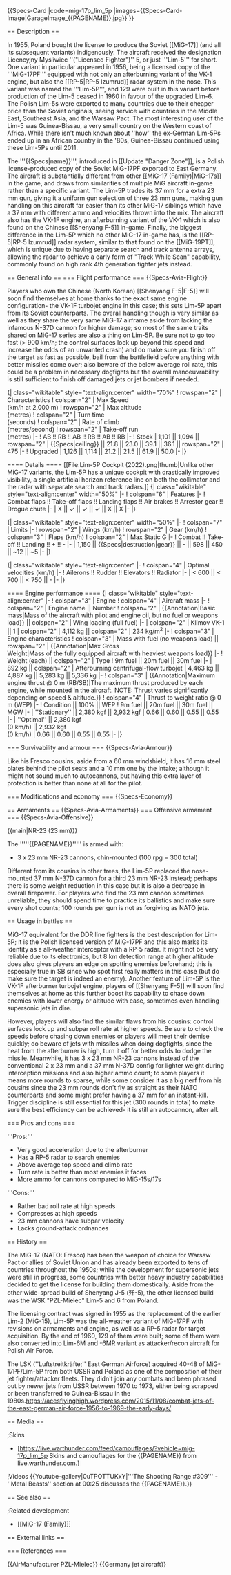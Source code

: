 {{Specs-Card
|code=mig-17p_lim_5p
|images={{Specs-Card-Image|GarageImage_{{PAGENAME}}.jpg}}
}}

== Description ==
<!-- ''In the description, the first part should be about the history of and the creation and combat usage of the aircraft, as well as its key features. In the second part, tell the reader about the aircraft in the game. Insert a screenshot of the vehicle, so that if the novice player does not remember the vehicle by name, he will immediately understand what kind of vehicle the article is talking about.'' -->
In 1955, Poland bought the license to produce the Soviet [[MiG-17]] (and all its subsequent variants) indigenously. The aircraft received the designation Licencyjny Myśliwiec ''("Licensed Fighter")'' 5, or just '''Lim-5''' for short. One variant in particular appeared in 1956, being a licensed copy of the '''MiG-17PF''' equipped with not only an afterburning variant of the VK-1 engine, but also the [[RP-5|RP-5 Izumrud]] radar system in the nose. This variant was named the '''Lim-5P''', and 129 were built in this variant before production of the Lim-5 ceased in 1960 in favour of the upgraded Lim-6. The Polish Lim-5s were exported to many countries due to their cheaper price than the Soviet originals, seeing service with countries in the Middle East, Southeast Asia, and the Warsaw Pact. The most interesting user of the Lim-5 was Guinea-Bissau, a very small country on the Western coast of Africa. While there isn't much known about ''how'' the ex-German Lim-5Ps ended up in an African country in the '80s, Guinea-Bissau continued using these Lim-5Ps until 2011.

The '''{{Specs|name}}''', introduced in [[Update "Danger Zone"]], is a Polish license-produced copy of the Soviet MiG-17PF exported to East Germany. The aircraft is substantially different from other [[MiG-17 (Family)|MiG-17s]] in the game, and draws from similarities of multiple MiG aircraft in-game rather than a specific variant. The Lim-5P trades its 37 mm for a extra 23 mm gun, giving it a uniform gun selection of three 23 mm guns, making gun handling on this aircraft far easier than its other MiG-17 siblings which have a 37 mm with different ammo and velocities thrown into the mix. The aircraft also has the VK-1F engine, an afterburning variant of the VK-1 which is also found on the Chinese [[Shenyang F-5]] in-game. Finally, the biggest difference in the Lim-5P which no other MiG-17 in-game has, is the [[RP-5|RP-5 Izumrud]] radar system, similar to that found on the [[MiG-19PT]], which is unique due to having separate search and track antenna arrays, allowing the radar to achieve a early form of "Track While Scan" capability, commonly found on high rank 4th generation fighter jets instead.

== General info ==
=== Flight performance ===
{{Specs-Avia-Flight}}
<!-- ''Describe how the aircraft behaves in the air. Speed, manoeuvrability, acceleration and allowable loads - these are the most important characteristics of the vehicle.'' -->
Players who own the Chinese (North Korean) [[Shenyang F-5|F-5]] will soon find themselves at home thanks to the exact same engine configuration- the VK-1F turbojet engine in this case; this sets Lim-5P apart from its Soviet counterparts. The overall handling though is very similar as well as they share the very same MiG-17 airframe aside from lacking the infamous N-37D cannon for higher damage; so most of the same traits shared on MiG-17 series are also a thing on Lim-5P. Be sure not to go too fast (> 900 km/h; the control surfaces lock up beyond this speed and increase the odds of an unwanted crash) and do make sure you finish off the target as fast as possible, bail from the battlefield before anything with better missiles come over; also beware of the below average roll rate, this could be a problem in necessary dogfights but the overall manoeuvrability is still sufficient to finish off damaged jets or jet bombers if needed.

{| class="wikitable" style="text-align:center" width="70%"
! rowspan="2" | Characteristics
! colspan="2" | Max Speed<br>(km/h at 2,000 m)
! rowspan="2" | Max altitude<br>(metres)
! colspan="2" | Turn time<br>(seconds)
! colspan="2" | Rate of climb<br>(metres/second)
! rowspan="2" | Take-off run<br>(metres)
|-
! AB !! RB !! AB !! RB !! AB !! RB
|-
! Stock
| 1,101 || 1,094 || rowspan="2" | {{Specs|ceiling}} || 21.8 || 23.0 || 39.1 || 36.1 || rowspan="2" | 475
|-
! Upgraded
| 1,126 || 1,114 || 21.2 || 21.5 || 61.9 || 50.0
|-
|}

==== Details ====
[[File:Lim-5P Cockpit (2022).png|thumb|Unlike other MiG-17 variants, the Lim-5P has a unique cockpit with drastically improved visibility, a single artificial horizon reference line on both the collimator and the radar with separate search and track radars.]]
{| class="wikitable" style="text-align:center" width="50%"
|-
! colspan="6" | Features
|-
! Combat flaps !! Take-off flaps !! Landing flaps !! Air brakes !! Arrestor gear !! Drogue chute
|-
| X || ✓ || ✓ || ✓ || X || X     <!-- ✓ -->
|-
|}

{| class="wikitable" style="text-align:center" width="50%"
|-
! colspan="7" | Limits
|-
! rowspan="2" | Wings (km/h)
! rowspan="2" | Gear (km/h)
! colspan="3" | Flaps (km/h)
! colspan="2" | Max Static G
|-
! Combat !! Take-off !! Landing !! + !! -
|-
| 1,150 <!-- {{Specs|destruction|body}} --> || {{Specs|destruction|gear}} || - || 598 || 450 || ~12 || ~5
|-
|}

{| class="wikitable" style="text-align:center"
|-
! colspan="4" | Optimal velocities (km/h)
|-
! Ailerons !! Rudder !! Elevators !! Radiator
|-
| < 600 || < 700 || < 750 || -
|-
|}

==== Engine performance ====
{| class="wikitable" style="text-align:center"
|-
! colspan="3" | Engine
! colspan="4" | Aircraft mass
|-
! colspan="2" | Engine name || Number
! colspan="2" | {{Annotation|Basic mass|Mass of the aircraft with pilot and engine oil, but no fuel or weapons load}} || colspan="2" | Wing loading (full fuel)
|-
| colspan="2" | Klimov VK-1 || 1
| colspan="2" | 4,112 kg || colspan="2" | 234 kg/m<sup>2</sup>
|-
! colspan="3" | Engine characteristics
! colspan="3" | Mass with fuel (no weapons load) || rowspan="2" | {{Annotation|Max Gross<br>Weight|Mass of the fully equipped aircraft with heaviest weapons load}}
|-
! Weight (each) || colspan="2" | Type
! 9m fuel || 20m fuel || 30m fuel
|-
| 892 kg || colspan="2" | Afterburning centrifugal-flow turbojet
| 4,463 kg || 4,887 kg || 5,283 kg || 5,336 kg
|-
! colspan="3" | {{Annotation|Maximum engine thrust @ 0 m (RB/SB)|The maximum thrust produced by each engine, while mounted in the aircraft. NOTE: Thrust varies significantly depending on speed & altitude.}}
! colspan="4" | Thrust to weight ratio @ 0 m (WEP)
|-
! Condition || 100% || WEP
! 9m fuel || 20m fuel || 30m fuel || MGW
|-
| ''Stationary'' || 2,380 kgf || 2,932 kgf
| 0.66 || 0.60 || 0.55 || 0.55
|-
| ''Optimal'' || 2,380 kgf<br>(0 km/h) || 2,932 kgf<br>(0 km/h)
| 0.66 || 0.60 || 0.55 || 0.55
|-
|}

=== Survivability and armour ===
{{Specs-Avia-Armour}}
<!-- ''Examine the survivability of the aircraft. Note how vulnerable the structure is and how secure the pilot is, whether the fuel tanks are armoured, etc. Describe the armour, if there is any, and also mention the vulnerability of other critical aircraft systems.'' -->
Like his Fresco cousins, aside from a 60 mm windshield, it has 16 mm steel plates behind the pilot seats and a 10 mm one by the intake; although it might not sound much to autocannons, but having this extra layer of protection is better than none at all for the pilot.

=== Modifications and economy ===
{{Specs-Economy}}

== Armaments ==
{{Specs-Avia-Armaments}}
=== Offensive armament ===
{{Specs-Avia-Offensive}}
<!-- ''Describe the offensive armament of the aircraft, if any. Describe how effective the cannons and machine guns are in a battle, and also what belts or drums are better to use. If there is no offensive weaponry, delete this subsection.'' -->
{{main|NR-23 (23 mm)}}

The '''''{{PAGENAME}}''''' is armed with:

* 3 x 23 mm NR-23 cannons, chin-mounted (100 rpg = 300 total)

Different from its cousins in other trees, the Lim-5P replaced the nose-mounted 37 mm N-37D cannon for a third 23 mm NR-23 instead; perhaps there is some weight reduction in this case but it is also a decrease in overall firepower. For players who find the 23 mm cannon sometimes unreliable, they should spend time to practice its ballistics and make sure every shot counts; 100 rounds per gun is not as forgiving as NATO jets.

== Usage in battles ==
<!-- ''Describe the tactics of playing in the aircraft, the features of using aircraft in a team and advice on tactics. Refrain from creating a "guide" - do not impose a single point of view, but instead, give the reader food for thought. Examine the most dangerous enemies and give recommendations on fighting them. If necessary, note the specifics of the game in different modes (AB, RB, SB).'' -->
MiG-17 equivalent for the DDR line fighters is the best description for Lim-5P; it is the Polish licensed version of MiG-17PF and this also marks its identity as a all-weather interceptor with a RP-5 radar. It might not be very reliable due to its electronics, but 8 km detection range at higher altitude does also gives players an edge on spotting enemies beforehand; this is especially true in SB since who spot first really matters in this case (but do make sure the target is indeed an enemy). Another feature of Lim-5P is the VK-1F afterburner turbojet engine, players of [[Shenyang F-5]] will soon find themselves at home as this further boost its capability to chase down enemies with lower energy or altitude with ease, sometimes even handling supersonic jets in dire.

However, players will also find the similar flaws from his cousins: control surfaces lock up and subpar roll rate at higher speeds. Be sure to check the speeds before chasing down enemies or players will meet their demise quickly; do beware of jets with missiles when doing dogfights, since the heat from the afterburner is high, turn it off for better odds to dodge the missile. Meanwhile, it has 3 x 23 mm NR-23 cannons instead of the conventional 2 x 23 mm and a 37 mm N-37D config for lighter weight during interception missions and also higher ammo count; to some players it means more rounds to sparse, while some consider it as a big nerf from his cousins since the 23 mm rounds don't fly as straight as their NATO counterparts and some might prefer having a 37 mm for an instant-kill. Trigger discipline is still essential for this jet (300 rounds in total) to make sure the best efficiency can be achieved- it is still an autocannon, after all.

=== Pros and cons ===
<!-- ''Summarise and briefly evaluate the vehicle in terms of its characteristics and combat effectiveness. Mark its pros and cons in the bulleted list. Try not to use more than 6 points for each of the characteristics. Avoid using categorical definitions such as "bad", "good" and the like - use substitutions with softer forms such as "inadequate" and "effective".'' -->

'''Pros:'''

* Very good acceleration due to the afterburner
* Has a RP-5 radar to search enemies
* Above average top speed and climb rate
* Turn rate is better than most enemies it faces
* More ammo for cannons compared to MiG-15s/17s

'''Cons:'''

* Rather bad roll rate at high speeds
* Compresses at high speeds
* 23 mm cannons have subpar velocity
* Lacks ground-attack ordnances

== History ==
<!-- ''Describe the history of the creation and combat usage of the aircraft in more detail than in the introduction. If the historical reference turns out to be too long, take it to a separate article, taking a link to the article about the vehicle and adding a block "/History" (example: <nowiki>https://wiki.warthunder.com/(Vehicle-name)/History</nowiki>) and add a link to it here using the <code>main</code> template. Be sure to reference text and sources by using <code><nowiki><ref></ref></nowiki></code>, as well as adding them at the end of the article with <code><nowiki><references /></nowiki></code>. This section may also include the vehicle's dev blog entry (if applicable) and the in-game encyclopedia description (under <code><nowiki>=== In-game description ===</nowiki></code>, also if applicable).'' -->
The MiG-17 (NATO: Fresco) has been the weapon of choice for Warsaw Pact or allies of Soviet Union and has already been exported to tens of countries throughout the 1950s; while the development for supersonic jets were still in progress, some countries with better heavy industry capabilities decided to get the license for building them domestically. Aside from the other wide-spread build of Shenyang J-5 (歼-5), the other licensed build was the WSK "PZL-Mielec" Lim-5 and 6 from Poland.

The licensing contract was signed in 1955 as the replacement of the earlier Lim-2 (MiG-15), Lim-5P was the all-weather variant of MiG-17PF with revisions on armaments and engine, as well as a RP-5 radar for target acquisition. By the end of 1960, 129 of them were built; some of them were also converted into Lim-6M and -6MR variant as attacker/recon aircraft for Polish Air Force.

The LSK (''Luftstreitkräfte;'' East German Airforce) acquired 40-48 of MiG-17PF/Lim-5P from both USSR and Poland as one of the composition of their jet fighter/attacker fleets. They didn't join any combats and been phrased out by newer jets from USSR between 1970 to 1973, either being scrapped or been transferred to Guinea-Bissau in the 1980s.<ref>https://acesflyinghigh.wordpress.com/2015/11/08/combat-jets-of-the-east-german-air-force-1956-to-1969-the-early-days/</ref>

== Media ==
<!-- ''Excellent additions to the article would be video guides, screenshots from the game, and photos.'' -->

;Skins

* [https://live.warthunder.com/feed/camouflages/?vehicle=mig-17p_lim_5p Skins and camouflages for the {{PAGENAME}} from live.warthunder.com.]

;Videos
{{Youtube-gallery|0uTPOTTUKxY|'''The Shooting Range #309''' - ''Metal Beasts'' section at 00:25 discusses the {{PAGENAME}}.}}

== See also ==
<!-- ''Links to the articles on the War Thunder Wiki that you think will be useful for the reader, for example:''
* ''reference to the series of the aircraft;''
* ''links to approximate analogues of other nations and research trees.'' -->

;Related development

* [[MiG-17 (Family)]]

== External links ==
<!-- ''Paste links to sources and external resources, such as:''
* ''topic on the official game forum;''
* ''other literature.'' -->

=== References ===
<references />

{{AirManufacturer PZL-Mielec}}
{{Germany jet aircraft}}